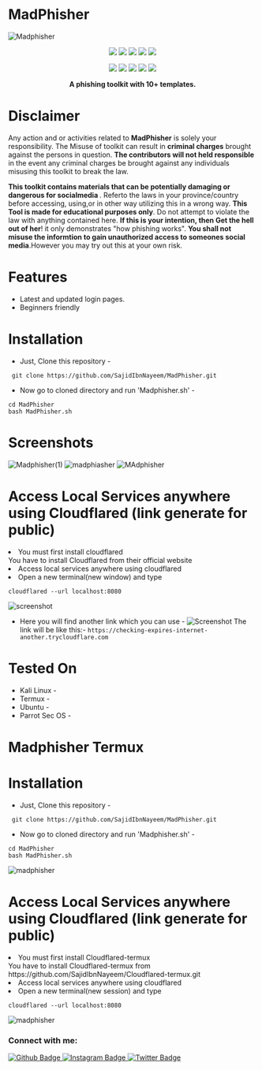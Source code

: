 # MadPhisher
![Madphisher](https://github.com/user-attachments/assets/626f68cc-4214-43c6-adbe-c74379865b32)

<p align="center">
  <img src="https://img.shields.io/badge/Version-1.2.4-green?style=for-the-badge">
  <img src="https://img.shields.io/github/license/SajidIbnNayeem/Madphisher?style=for-the-badge">
  <img src="https://img.shields.io/github/stars/SajidIbnNayeem/MadPhisher?style=for-the-badge">
  <img src="https://img.shields.io/github/issues/SajidIbnNayeem/MadPhisher?color=red&style=for-the-badge">
  <img src="https://img.shields.io/github/forks/SajidIbnNayeem/MadPhisher?color=teal&style=for-the-badge">
</p>
<p align="center">
  <img src="https://img.shields.io/badge/Author-SajidIbnNayeem-blue?style=flat-square">
  <img src="https://img.shields.io/badge/Open%20Source-Yes-darkgreen?style=flat-square">
  <img src="https://img.shields.io/badge/Maintained%3F-Yes-lightblue?style=flat-square">
  <img src="https://img.shields.io/badge/Written%20In-Bash-darkcyan?style=flat-square">
  <img src="https://hits.seeyoufarm.com/api/count/incr/badge.svg?url=https%3A%2F%2Fgithub.com%2Fhtr-tech%2Fzphisher&title=Visitors&edge_flat=false"/></a>
</p>

<p align="center"><b> A phishing toolkit with 10+ templates.</b></p>

# Disclaimer
<p>Any action and or activities related to <b>MadPhisher</b> is solely your responsibility. The Misuse of toolkit can result in <b>criminal charges</b> brought against the persons in question. <b>The contributors will not held responsible</b> in the event any criminal charges be brought against any individuals misusing this toolkit to break the law.</p>
<b>This toolkit contains materials that can be potentially damaging or dangerous for socialmedia </b>. Referto the laws in your province/country before accessing, using,or in other way utilizing this in a wrong way.
<b>This Tool is made for educational purposes only</b>. Do not attempt to violate the law with anything contained here. <b>If this is your intention, then Get the hell out of her</b>!
it only demonstrates "how phishing works". <b>You shall not misuse the informtion to gain unauthorized access to someones social media</b>.However you may try out this at your own risk.</i>

# Features 
- Latest and updated login pages.
- Beginners friendly

 # Installation
 - Just, Clone this repository -

 ```
  git clone https://github.com/SajidIbnNayeem/MadPhisher.git
 ```

- Now go to cloned directory and run 'Madphisher.sh' - 


```
cd MadPhisher
bash MadPhisher.sh
```
# Screenshots
![Madphisher(1)](https://github.com/user-attachments/assets/6a904c16-5f10-4437-abbd-01384cadad59)
![madphiasher](https://github.com/user-attachments/assets/dfa67585-8223-4d07-8a83-6235df1c2ae4)
![MAdphisher](https://github.com/user-attachments/assets/06d137a5-c164-4ad9-98bb-099f4b6d78c0)

# Access Local Services anywhere using Cloudflared (link generate for public)
<li> You must first install cloudflared</li>
  You have to install Cloudflared from their official website
<li> Access local services anywhere using cloudflared</li>
  
  <li> Open a new terminal(new window) and type</li>
  
  ```
  cloudflared --url localhost:8080
  ```
![screenshot](https://github.com/user-attachments/assets/96f2e07d-36a6-442e-a18f-cbba7b618b13)


- Here you will find another link which you can use - 
  ![Screenshot ](https://github.com/user-attachments/assets/44a5669d-ee00-4847-96eb-455593a2f007)
The link will be like this:- ```https://checking-expires-internet-another.trycloudflare.com```

# Tested On
- Kali Linux -
- Termux -
- Ubuntu -
- Parrot Sec OS -

# Madphisher Termux

 # Installation
 - Just, Clone this repository -

 ```
  git clone https://github.com/SajidIbnNayeem/MadPhisher.git
 ```

- Now go to cloned directory and run 'Madphisher.sh' - 


```
cd MadPhisher
bash MadPhisher.sh
```
![madphisher](https://github.com/user-attachments/assets/144af395-fe7e-4646-92ee-d85c4f9bcc75)


# Access Local Services anywhere using Cloudflared (link generate for public)
<li> You must first install Cloudflared-termux</li>
  You have to install Cloudflared-termux from 
  https://github.com/SajidIbnNayeem/Cloudflared-termux.git
<li> Access local services anywhere using cloudflared</li>
  
  <li> Open a new terminal(new session) and type</li>
  
  ```
  cloudflared --url localhost:8080
  ```
![madphisher](https://github.com/user-attachments/assets/ed357267-e6b6-437c-b49a-8a8f04c7ed8a)


### Connect with me:
<div id="badges">
  <a href="https://github.com/SajidIbnNayeem">
    <img src="https://img.shields.io/badge/Github-white?style=for-the-badge&logo=Github&logoColor=black" alt="Github Badge"/>
  </a>
  
   <a href="https://www.instagram.com/sajid_ibn_nayeem?igsh=MXdnNmttb292MnFuaQ==">
    <img src="https://img.shields.io/badge/Instagram-purple?style=for-the-badge&logo=instagram&logoColor=white" alt="Instagram Badge"/>
  </a>
   
   <a href="https://twitter.com/Sajid_nayeem_">
    <img src="https://img.shields.io/badge/Twitter-blue?style=for-the-badge&logo=twitter&logoColor=white" alt="Twitter Badge"/>
  </a>
</div>

